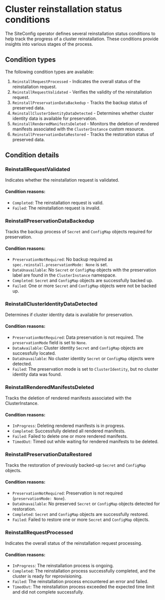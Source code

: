 # Cluster reinstallation status conditions

The SiteConfig operator defines several reinstallation status conditions to help track the progress of a cluster reinstallation. These conditions provide insights into various stages of the process.

## Condition types

The following condition types are available:

1. `ReinstallRequestProcessed` - Indicates the overall status of the reinstallation request.
2. `ReinstallRequestValidated` - Verifies the validity of the reinstallation request.
3. `ReinstallPreservationDataBackedup` - Tracks the backup status of preserved data.
4. `ReinstallClusterIdentityDataDetected` - Determines whether cluster identity data is available for preservation.
5. `ReinstallRenderedManifestsDeleted` - Monitors the deletion of rendered manifests associated with the `ClusterInstance` custom resource.
6. `ReinstallPreservationDataRestored` - Tracks the restoration status of preserved data.

## Condition details

### ReinstallRequestValidated
Indicates whether the reinstallation request is validated.

#### Condition reasons:
- `Completed`: The reinstallation request is valid.
- `Failed`: The reinstallation request is invalid.

### ReinstallPreservationDataBackedup
Tracks the backup process of `Secret` and `ConfigMap` objects required for preservation.

#### Condition reasons:
- `PreservationNotRequired`: No backup required as `spec.reinstall.preservationMode: None` is set.
- `DataUnavailable`: No `Secret` or `ConfigMap` objects with the preservation label are found in the `ClusterInstance` namespace.
- `Completed`: `Secret` and `ConfigMap` objects are successfully backed up.
- `Failed`: One or more `Secret` and `ConfigMap` objects were not be backed up.

### ReinstallClusterIdentityDataDetected
Determines if cluster identity data is available for preservation.

#### Condition reasons:
- `PreservationNotRequired`: Data preservation is not required. The `preservationMode` field is set to `None`.
- `DataAvailable`: Cluster identity `Secret` and `ConfigMap` objects are successfully located.
- `DataUnavailable`: No cluster identity `Secret` or `ConfigMap` objects were detected.
- `Failed`: The preservation mode is set to `ClusterIdentity`, but no cluster identity data was found.

### ReinstallRenderedManifestsDeleted
Tracks the deletion of rendered manifests associated with the ClusterInstance.

#### Condition reasons:
- `InProgress`: Deleting rendered manifests is in progress.
- `Completed`: Successfully deleted all rendered manifests.
- `Failed`: Failed to delete one or more rendered manifests.
- `TimedOut`: Timed out while waiting for rendered manifests to be deleted.

### ReinstallPreservationDataRestored
Tracks the restoration of previously backed-up `Secret` and `ConfigMap` objects.

#### Condition reasons:
- `PreservationNotRequired`: Preservation is not required (`preservationMode: None`).
- `DataUnavailable`: No preserved `Secret` or `ConfigMap` objects detected for restoration.
- `Completed`: `Secret` and `ConfigMap` objects are successfully restored.
- `Failed`: Failed to restore one or more `Secret` and `ConfigMap` objects.

### ReinstallRequestProcessed
Indicates the overall status of the reinstallation request processing.

#### Condition reasons:
- `InProgress`: The reinstallation process is ongoing.
- `Completed`: The reinstallation process successfully completed, and the cluster is ready for reprovisioning.
- `Failed`: The reinstallation process encountered an error and failed.
- `TimedOut`: The reinstallation process exceeded the expected time limit and did not complete successfully.

